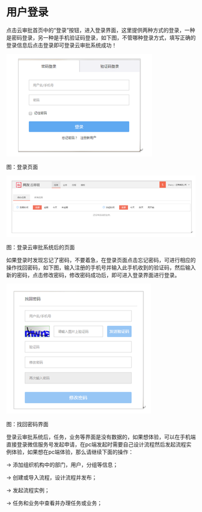# 用户登录

点击云审批首页中的“登录”按钮，进入登录界面，这里提供两种方式的登录，一种是密码登录，另一种是手机验证码登录，如下图，不管哪种登录方式，填写正确的登录信息后点击登录即可登录云审批系统成功！

![](/articles/approval/2-/images/image7.png)

图：登录页面

![](/articles/approval/2-/images/image8.png)

图：登录云审批系统后的页面

如果登录时发现忘记了密码，不要着急，在登录页面点击忘记密码，可进行相应的操作找回密码，如下图，输入注册的手机号并输入此手机收到的验证码，然后输入新的密码，点击修改密码，修改密码成功后，即可进入登录界面进行登录。

![](/articles/approval/2-/images/image9.png)

图：找回密码界面

登录云审批系统后，任务，业务等界面是没有数据的，如果想体验，可以在手机端直接登录微信服务号发起申请，在pc端发起时需要自己设计流程然后发起流程实例体验，如果想在pc端体验，那么请继续下面的操作：

→ 添加组织机构中的部门，用户，分组等信息；

→ 创建或导入流程，设计流程并发布；

→ 发起流程实例；

→ 任务和业务中查看并办理任务或业务；







